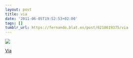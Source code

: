 ```yaml
---
layout: post
title: via
date: '2011-06-05T19:52:53+02:00'
tags: []
tumblr_url: https://fernando.blat.es/post/6218619375/via
---
```

 ![](/tumblr_files/tumblr_lmbwc4quX91qz4y16o1_1280.jpg)  

[Via](http://www.brainpickings.org/index.php/2010/11/02/picked-the-holstee-manifesto/)
